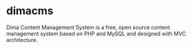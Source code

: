 # dimacms
Dima Content Management System is a free, open source content management system based on PHP and MySQL and designed with MVC architecture.
